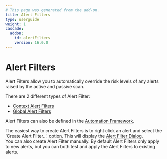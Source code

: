 ```yaml
---
# This page was generated from the add-on.
title: Alert Filters
type: userguide
weight: 1
cascade:
  addon:
    id: alertFilters
    version: 16.0.0
---
```


# Alert Filters

Alert Filters allow you to automatically override the risk levels
of any alerts raised by the active and passive scan.

There are 2 different types of Alert Filter:

* [Context Alert Filters](/docs/desktop/addons/alert-filters/contextalertfilter/)
* [Global Alert Filters](/docs/desktop/addons/alert-filters/globalalertfilter/)

Alert Filters can also be defined in the [Automation Framework](/docs/desktop/addons/alert-filters/automation/).


The easiest way to create Alert Filters is to right click an alert and select
the 'Create Alert Filter...' option. This will display the
[Alert Filter Dialog](/docs/desktop/addons/alert-filters/alertfilterdialog/).  
You can also create Alert Filter manually.
By default Alert Filters only apply to new alerts, but you can both test and apply the Alert Filters to existing alerts.

